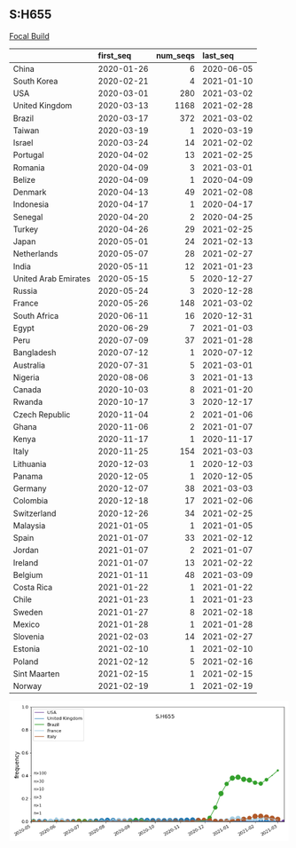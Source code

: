 

## S:H655
[Focal Build](https://nextstrain.org/groups/neherlab/ncov/S.H655?c=gt-S_655)

|                      | first_seq   |   num_seqs | last_seq   |
|:---------------------|:------------|-----------:|:-----------|
| China                | 2020-01-26  |          6 | 2020-06-05 |
| South Korea          | 2020-02-21  |          4 | 2021-01-10 |
| USA                  | 2020-03-01  |        280 | 2021-03-02 |
| United Kingdom       | 2020-03-13  |       1168 | 2021-02-28 |
| Brazil               | 2020-03-17  |        372 | 2021-03-02 |
| Taiwan               | 2020-03-19  |          1 | 2020-03-19 |
| Israel               | 2020-03-24  |         14 | 2021-02-02 |
| Portugal             | 2020-04-02  |         13 | 2021-02-25 |
| Romania              | 2020-04-09  |          3 | 2021-03-01 |
| Belize               | 2020-04-09  |          1 | 2020-04-09 |
| Denmark              | 2020-04-13  |         49 | 2021-02-08 |
| Indonesia            | 2020-04-17  |          1 | 2020-04-17 |
| Senegal              | 2020-04-20  |          2 | 2020-04-25 |
| Turkey               | 2020-04-26  |         29 | 2021-02-25 |
| Japan                | 2020-05-01  |         24 | 2021-02-13 |
| Netherlands          | 2020-05-07  |         28 | 2021-02-27 |
| India                | 2020-05-11  |         12 | 2021-01-23 |
| United Arab Emirates | 2020-05-15  |          5 | 2020-12-27 |
| Russia               | 2020-05-24  |          3 | 2020-12-28 |
| France               | 2020-05-26  |        148 | 2021-03-02 |
| South Africa         | 2020-06-11  |         16 | 2020-12-31 |
| Egypt                | 2020-06-29  |          7 | 2021-01-03 |
| Peru                 | 2020-07-09  |         37 | 2021-01-28 |
| Bangladesh           | 2020-07-12  |          1 | 2020-07-12 |
| Australia            | 2020-07-31  |          5 | 2021-03-01 |
| Nigeria              | 2020-08-06  |          3 | 2021-01-13 |
| Canada               | 2020-10-03  |          8 | 2021-01-20 |
| Rwanda               | 2020-10-17  |          3 | 2020-12-17 |
| Czech Republic       | 2020-11-04  |          2 | 2021-01-06 |
| Ghana                | 2020-11-06  |          2 | 2021-01-07 |
| Kenya                | 2020-11-17  |          1 | 2020-11-17 |
| Italy                | 2020-11-25  |        154 | 2021-03-03 |
| Lithuania            | 2020-12-03  |          1 | 2020-12-03 |
| Panama               | 2020-12-05  |          1 | 2020-12-05 |
| Germany              | 2020-12-07  |         38 | 2021-03-03 |
| Colombia             | 2020-12-18  |         17 | 2021-02-06 |
| Switzerland          | 2020-12-26  |         34 | 2021-02-25 |
| Malaysia             | 2021-01-05  |          1 | 2021-01-05 |
| Spain                | 2021-01-07  |         33 | 2021-02-12 |
| Jordan               | 2021-01-07  |          2 | 2021-01-07 |
| Ireland              | 2021-01-07  |         13 | 2021-02-22 |
| Belgium              | 2021-01-11  |         48 | 2021-03-09 |
| Costa Rica           | 2021-01-22  |          1 | 2021-01-22 |
| Chile                | 2021-01-23  |          1 | 2021-01-23 |
| Sweden               | 2021-01-27  |          8 | 2021-02-18 |
| Mexico               | 2021-01-28  |          1 | 2021-01-28 |
| Slovenia             | 2021-02-03  |         14 | 2021-02-27 |
| Estonia              | 2021-02-10  |          1 | 2021-02-10 |
| Poland               | 2021-02-12  |          5 | 2021-02-16 |
| Sint Maarten         | 2021-02-15  |          1 | 2021-02-15 |
| Norway               | 2021-02-19  |          1 | 2021-02-19 |

![Overall trends S.H655](/overall_trends_figures/overall_trends_S.H655.png)